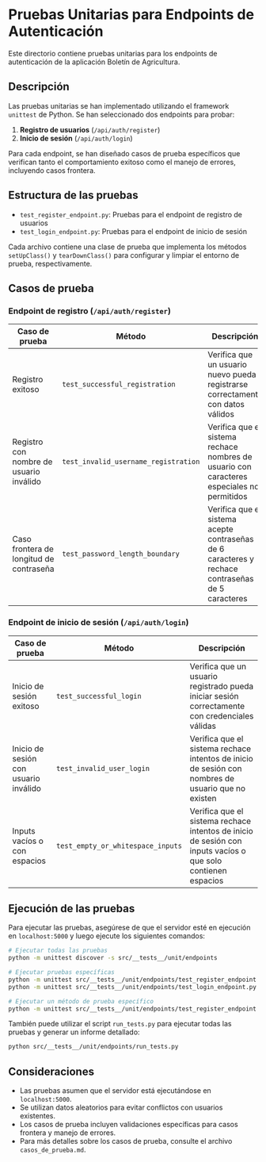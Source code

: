 # Pruebas Unitarias para Endpoints de Autenticación

Este directorio contiene pruebas unitarias para los endpoints de autenticación de la aplicación Boletín de Agricultura.

## Descripción

Las pruebas unitarias se han implementado utilizando el framework `unittest` de Python. Se han seleccionado dos endpoints para probar:

1. **Registro de usuarios** (`/api/auth/register`)
2. **Inicio de sesión** (`/api/auth/login`)

Para cada endpoint, se han diseñado casos de prueba específicos que verifican tanto el comportamiento exitoso como el manejo de errores, incluyendo casos frontera.

## Estructura de las pruebas

- `test_register_endpoint.py`: Pruebas para el endpoint de registro de usuarios
- `test_login_endpoint.py`: Pruebas para el endpoint de inicio de sesión

Cada archivo contiene una clase de prueba que implementa los métodos `setUpClass()` y `tearDownClass()` para configurar y limpiar el entorno de prueba, respectivamente.

## Casos de prueba

### Endpoint de registro (`/api/auth/register`)

| Caso de prueba | Método | Descripción |
|----------------|--------|-------------|
| Registro exitoso | `test_successful_registration` | Verifica que un usuario nuevo pueda registrarse correctamente con datos válidos |
| Registro con nombre de usuario inválido | `test_invalid_username_registration` | Verifica que el sistema rechace nombres de usuario con caracteres especiales no permitidos |
| Caso frontera de longitud de contraseña | `test_password_length_boundary` | Verifica que el sistema acepte contraseñas de 6 caracteres y rechace contraseñas de 5 caracteres |

### Endpoint de inicio de sesión (`/api/auth/login`)

| Caso de prueba | Método | Descripción |
|----------------|--------|-------------|
| Inicio de sesión exitoso | `test_successful_login` | Verifica que un usuario registrado pueda iniciar sesión correctamente con credenciales válidas |
| Inicio de sesión con usuario inválido | `test_invalid_user_login` | Verifica que el sistema rechace intentos de inicio de sesión con nombres de usuario que no existen |
| Inputs vacíos o con espacios | `test_empty_or_whitespace_inputs` | Verifica que el sistema rechace intentos de inicio de sesión con inputs vacíos o que solo contienen espacios |

## Ejecución de las pruebas

Para ejecutar las pruebas, asegúrese de que el servidor esté en ejecución en `localhost:5000` y luego ejecute los siguientes comandos:

```bash
# Ejecutar todas las pruebas
python -m unittest discover -s src/__tests__/unit/endpoints

# Ejecutar pruebas específicas
python -m unittest src/__tests__/unit/endpoints/test_register_endpoint.py
python -m unittest src/__tests__/unit/endpoints/test_login_endpoint.py

# Ejecutar un método de prueba específico
python -m unittest src/__tests__/unit/endpoints/test_register_endpoint.py:TestRegisterEndpoint.test_password_length_boundary
```

También puede utilizar el script `run_tests.py` para ejecutar todas las pruebas y generar un informe detallado:

```bash
python src/__tests__/unit/endpoints/run_tests.py
```

## Consideraciones

- Las pruebas asumen que el servidor está ejecutándose en `localhost:5000`.
- Se utilizan datos aleatorios para evitar conflictos con usuarios existentes.
- Los casos de prueba incluyen validaciones específicas para casos frontera y manejo de errores.
- Para más detalles sobre los casos de prueba, consulte el archivo `casos_de_prueba.md`.
